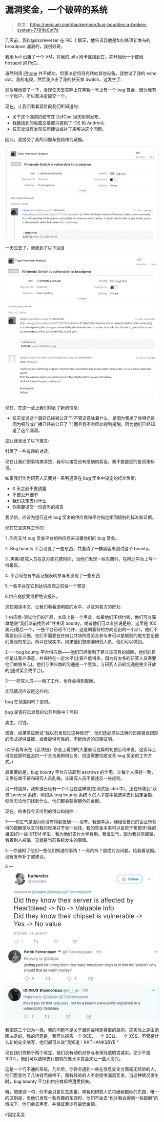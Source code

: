 # 漏洞奖金，一个破碎的系统

> 原文：<https://medium.com/hackernoon/bug-bounties-a-broken-system-7781fe0bf7d>

几天前，我和@osxreverser 在 IRC 上聊天，他告诉我他是如何处理新发布的 broadpwn 漏洞的，我很好奇。

我用 kali 设置了一个 VM，将我的 alfa 网卡连接到它，并开始玩一个使用 hostapd 的 [PoC。](http://boosterok.com/blog/broadpwn/)

虽然利用 [iPhone](https://hackernoon.com/tagged/iphone) 并不成功，但我决定将目光转向其他设备，我尝试了我的 echo dot，我的电视，然后我点击了我的任天堂 Switch，这发生了:

然后我检查了一下，发现任天堂实际上在黑客一号上有一个 bug 赏金，因为我有一个账户，所以我决定提交一个。

现在，让我们看看现阶段我们所知道的:

*   关于这个漏洞的细节在 DefCon 当天刚刚发布。
*   我能找到的每篇文章都只提到了 iOS 和 Android。
*   任天堂没有发布任何建议或补丁来解决这个问题。

因此，我提交了我的问题与视频作为证据。

![](img/2924beaee066f254048857f600893683.png)

一天过去了，我收到了以下回复

![](img/e162f256833dce44ce66a4819144f671.png)

现在，在这一点上我们得到了新的信息:

*   任天堂说这个漏洞已经被公开了(不管这意味着什么，是因为我发了推特还是因为细节或广播已经被公开了？)而且我不会因此得到报酬，因为他们已经知道了这个漏洞。

这让我发出了以下推文:

引发了一些有趣的对话。

现在让我们把事情搞清楚，我可以接受没有报酬的奖金。我不能接受的是双重标准。

如果我们作为研究人员要对一系列通常在 bug 奖金中设定的标准负责:

*   X 天之前不要透露
*   不要公开细节
*   我们决定支付什么
*   你需要提交一份适当的报告

我坚信，应该为运行这些 bug 奖金的供应商和平台指定相同级别的标准和证据。

现在它是这样工作的:

1 .你有支付 bug 赏金平台的供应商来设置他们的 bug 赏金。

2 .Bug bounty 平台设置了一些东西，并邀请了一群黑客来测试这个 bounty。

3 .黑客/研究人员在这方面花费时间，当他们发现一些东西时，在所述平台上写一份报告。

4 .平台现在有书面证据表明参与者发现了一些东西

5.一些平台在它到达供应商之前做一个预览

6.供应商接受或拒绝该报告。

现在阅读本文，让我们看看透明度的水平，以及对各方的好处:

1-供应商-测试他们的产品，本质上是一个黑盒，如果他们不想付钱，他们可以简单地说“我们以前找到过”并关闭 bounty，或者他们可以直接说是的，这里是 100 美元(最后一个，一些平台已经不允许，这是朝着好的方向迈出的一小步)。他们不需要出示证据，他们不需要在任何公共场所或奖金参与者可以接触到的地方登记他们发现的东西，所以在现实中，如果他们想欺骗研究人员，他们可以做到。

2——bug bounty 平台供应商——他们已经得到了建立该项目的报酬，他们的目标是让客户满意，并保持在一定水平(比客户低得多，因为有太多的研究人员需要他们单独关心)。他们与供应商的沟通是一个黑盒，与研究人员的沟通是完全开放的(通过奖金或平台)。

3——研究人员——做了工作，也许会得到报酬。

实际情况应该是这样的:

bug 在范围内吗？是的。

bug 是否在已发现的公开列表中？号码

卖主，付钱。

或者，如果供应商说“我以前发现过这种情况”，他们还必须以正确的日期错误跟踪的形式提供证据，或者提供可靠的、不能伪造的日期证明。

(对于我每天在《区块链》杂志上看到的大量废话连篇的初创公司来说，这实际上可能是那种[技术](https://hackernoon.com/tagged/technology)的一个合法用例和业务，但这需要彻底改革 bug 奖金的工作方式。)

最重要的是，bug bounty 平台应该起到 escrows 的作用，让每个人保持一致，让供应商不要和研究人员乱搞，让研究人员不要违反一些规则。

另一种选择，我知道已经有一个平台在这样做(在测试版 atm 中)，正在转移到“众包”pentest 系统，例如从 bug bounty 系统 5 的人才库中挑选并支付固定金额，然后无论他们找到什么，他们都会获得额外的金额。

现在，结束我今天听到的借口和指控:

1——你生气是因为你没有得到报酬——没有。我很幸运，我经营自己的企业所获得的报酬足以支付我的账单并节省一些钱，我的奖金本来可以投资于葡萄牙(我的祖国)的一些 STEM 学生，我为他们支付大学费用。我很生气，因为我讨厌被骗，看着别人被骗，这就是当前系统发生的事情。

2 —你通知了他们一些他们知道的事情！—真的吗？那绝对没问题。给我看证据。没有发布补丁或建议。

3 —

![](img/17f7a07949342f1ab9e79f1b15d89b8a.png)![](img/a9aec9f863dbeff3aa83d43a34157da1.png)![](img/6afe88d4a07ff3efde566b66446d74bf.png)

我把这三个归为一类。我的问题不是关于漏洞或特定类型的漏洞。这实际上是由范围决定的。我的问题是，我可以报告一个 RCE、一个 SQLi、一个 XSS，不管是什么新的安全缩写，他们都可以说“我知道！KKTHANKSBYE "

现在我们依赖于两个政党，他们没有动机对参与者保持透明或诚实。至少不是 100%，他们可以选择支付随机的低水平赏金来让一些人高兴。

这是一个行不通的系统。几年后，你将会遇到一些在信息安全方面毫无经验的人，他们愿意为了几块钱而被榨干，而有经验的人不会提供漏洞奖金。当这种情况发生时，bug bounty 平台和供应商都将遭受损失。

哦，顺便说一句，你不会只是失去质量。黑客和研究人员将继续戳你的东西，唯一的区别是，当他们发现一些有趣的东西时，他们不会去“也许我会得到一些报酬”的情况下，他们会去黑市，并保证至少有最低金额。

#固定奖金